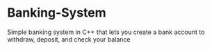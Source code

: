 # Banking-System
Simple banking system in C++ that lets you create a bank account to withdraw, deposit, and check your balance
